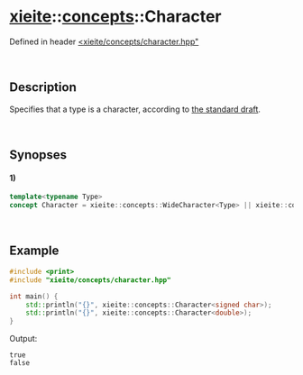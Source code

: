 # [xieite](../../xieite.md)\:\:[concepts](../../concepts.md)\:\:Character
Defined in header [<xieite/concepts/character.hpp"](../../../include/xieite/concepts/character.hpp)

&nbsp;

## Description
Specifies that a type is a character, according to [the standard draft](https://eel.is/c++draft/basic.fundamental#11).

&nbsp;

## Synopses
#### 1)
```cpp
template<typename Type>
concept Character = xieite::concepts::WideCharacter<Type> || xieite::concepts::SameAsAny<std::remove_cv_t<Type>, char, char8_t>;
```

&nbsp;

## Example
```cpp
#include <print>
#include "xieite/concepts/character.hpp"

int main() {
    std::println("{}", xieite::concepts::Character<signed char>);
    std::println("{}", xieite::concepts::Character<double>);
}
```
Output:
```
true
false
```
